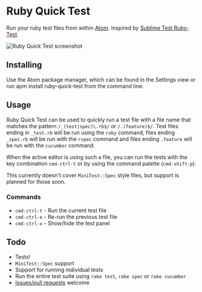 # Ruby Quick Test

Run your ruby test files from within [Atom](http://atom.io). Inspired by [Sublime Test Ruby-Test](https://github.com/maltize/sublime-text-2-ruby-tests).

![Ruby Quick Test screenshot](https://raw.github.com/philnash/ruby-quick-test/master/screenshots/ruby-quick-test-demo.png)

## Installing

Use the Atom package manager, which can be found in the Settings view or run apm install ruby-quick-test from the command line.

## Usage

Ruby Quick Test can be used to quickly run a test file with a file name that matches the pattern `/_(test|spec)\.rb$/` or `/.(feature)$/`. Test files ending in `_test.rb` will be run using the `ruby` command, files ending `_spec.rb` will be run with the `rspec` command and files ending `.feature` will be run with the `cucumber` command.

When the active editor is using such a file, you can run the tests with the key combination `cmd-ctrl-t` or by using the command palette (`cmd-shift-p`).

This currently doesn't cover `MiniTest::Spec` style files, but support is planned for those soon.

### Commands

* `cmd-ctrl-t` - Run the current test file
* `cmd-ctrl-e` - Re-run the previous test file
* `cmd-ctrl-x` - Show/hide the test panel

## Todo

* Tests!
* `MiniTest::Spec` support
* Support for running individual tests
* Run the entire test suite using `rake test`, `rake spec` or `rake cucumber`
* [Issues/pull requests](https://github.com/philnash/ruby-quick-test/issues) welcome
